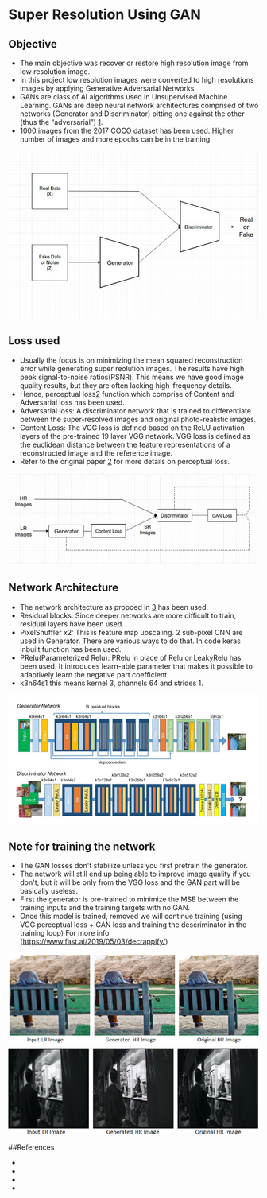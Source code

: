 # Super Resolution Using GAN

## Objective
- The main objective was recover or restore high resolution image from low resolution image.
- In this project low resolution images were converted to high resolutions images by applying Generative Adversarial Networks.
- GANs are class of AI algorithms used in Unsupervised Machine Learning. GANs are deep neural network architectures comprised of two networks (Generator and Discriminator) pitting one against the other (thus the “adversarial”) [1].
- 1000 images from the 2017 COCO dataset has been used. Higher number of images and more epochs can be in the training. 

![](images/img1.jpeg)

## Loss used
- Usually the focus is on minimizing the mean squared reconstruction error while generating super reolution images. The results have high peak signal-to-noise ratios(PSNR). This means we have good image quality results, but they are often lacking high-frequency details. 
- Hence, perceptual loss[2] function which comprise of Content and Adversarial loss has been used.
- Adversarial loss: A discriminator network that is trained to differentiate between the super-resolved images and original photo-realistic images.
- Content Loss: The VGG loss is defined based on the ReLU activation layers of the pre-trained 19 layer VGG network. VGG loss is defined as the euclidean distance between the feature representations of a reconstructed image and the reference image.
- Refer to the original paper [2] for more details on perceptual loss.
 
![](images/img2.jpeg)

## Network Architecture
- The network architecture as propoed in [3] has been used.
- Residual blocks: Since deeper networks are more difficult to train, residual layers have been used.
- PixelShuffler x2: This is feature map upscaling. 2 sub-pixel CNN are used in Generator. There are various ways to do that. In code keras inbuilt function has been used.
- PRelu(Parameterized Relu): PRelu in place of Relu or LeakyRelu has been used. It introduces learn-able parameter that makes it possible to adaptively learn the negative part coefficient.
- k3n64s1 this means kernel 3, channels 64 and strides 1.

![](images/img3.jpeg)

## Note for training the network
- The GAN losses don't stabilize unless you first pretrain the generator.
- The network will still end up being able to improve image quality if you don't, but it will be only from the VGG loss and the GAN part will be basically useless.
- First the generator is pre-trained to minimize the MSE between the training inputs and the training targets with no GAN.
- Once this model is trained, removed we will continue training (using VGG perceptual loss + GAN loss and training the descriminator in the training loop) For more info (https://www.fast.ai/2019/05/03/decrappify/)

![](images/img4.png)
![](images/img5.png)


##References
- [1]: https://arxiv.org/pdf/1609.04802.pdf
- [2]: https://arxiv.org/pdf/1603.08155.pdf
- [3]: https://arxiv.org/pdf/1609.04802.pdf
- 